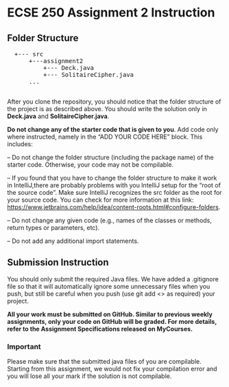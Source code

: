 # ECSE 250 Assignment 2 Instruction
## Folder Structure
<pre>
  +--- src  
      +---assignment2
          +--- Deck.java  
          +--- SolitaireCipher.java
      ...  

</pre>

After you clone the repository, you should notice that the folder structure of the project is as described above.
You should write the solution only in **Deck.java** and **SolitaireCipher.java**.

**Do not change any of the starter code that is given to you**. Add code only where instructed, namely in the “ADD YOUR CODE HERE” block. This includes:

– Do not change the folder structure (including the package name) of the starter code. Otherwise, your code may not be compilable.

– If you found that you have to change the folder structure to make it work in IntelliJ,there are probably problems with you IntelliJ setup for the “root of the source code”. Make sure IntelliJ recognizes the src folder as the root for your source code. You
can check for more information at this link: https://www.jetbrains.com/help/idea/content-roots.html#configure-folders.

– Do not change any given code (e.g., names of the classes or methods, return types or parameters, etc).

– Do not add any additional import statements.



## Submission Instruction
You should only submit the required Java files.
We have added a .gitignore file so that it will automatically ignore some unnecessary files when you push, but still be careful when you push (use git add <> as required) your project.


**All your work must be submitted on GitHub. Similar to previous weekly assignments, only your code on GitHub will be graded. For more details, refer to the Assignment Specifications released on MyCourses.**

### Important
Please make sure that the submitted java files of you are compilable. Starting from this assignment, we would not fix your compilation error and you will lose all your mark if the solution is not compilable.

